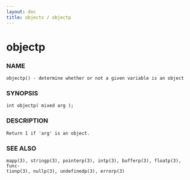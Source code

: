 ```yaml
---
layout: doc
title: objects / objectp
---
```

# objectp

### NAME

    objectp() - determine whether or not a given variable is an object

### SYNOPSIS

    int objectp( mixed arg );

### DESCRIPTION

    Return 1 if 'arg' is an object.

### SEE ALSO

    mapp(3), stringp(3), pointerp(3), intp(3), bufferp(3), floatp(3), func‐
    tionp(3), nullp(3), undefinedp(3), errorp(3)


